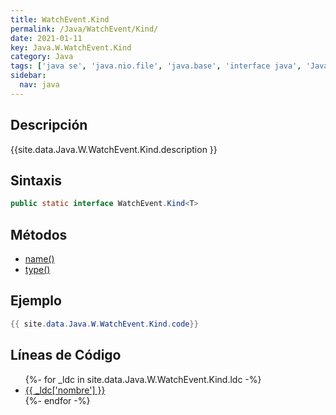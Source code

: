```yaml
---
title: WatchEvent.Kind
permalink: /Java/WatchEvent/Kind/
date: 2021-01-11
key: Java.W.WatchEvent.Kind
category: Java
tags: ['java se', 'java.nio.file', 'java.base', 'interface java', 'Java 1.7']
sidebar: 
  nav: java
---
```


## Descripción
{{site.data.Java.W.WatchEvent.Kind.description }}

## Sintaxis
~~~java
public static interface WatchEvent.Kind<T>
~~~

## Métodos
* [name()](/Java/WatchEvent/Kind/name)
* [type()](/Java/WatchEvent/Kind/type)

## Ejemplo
~~~java
{{ site.data.Java.W.WatchEvent.Kind.code}}
~~~

## Líneas de Código
<ul>
{%- for _ldc in site.data.Java.W.WatchEvent.Kind.ldc -%}
   <li>
       <a href="{{_ldc['url'] }}">{{ _ldc['nombre'] }}</a>
   </li>
{%- endfor -%}
</ul>
